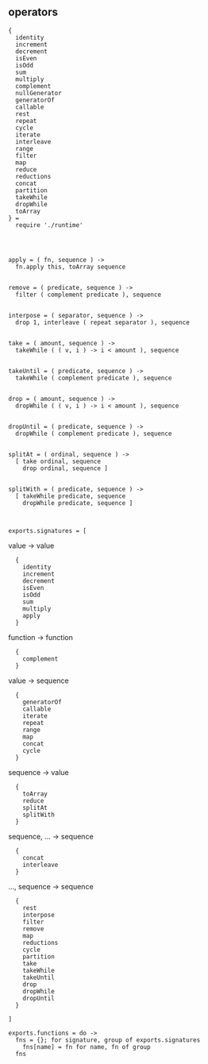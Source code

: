## operators

    {
      identity
      increment
      decrement
      isEven
      isOdd
      sum
      multiply
      complement
      nullGenerator
      generatorOf
      callable
      rest
      repeat
      cycle
      iterate
      interleave
      range
      filter
      map
      reduce
      reductions
      concat
      partition
      takeWhile
      dropWhile
      toArray
    } =
      require './runtime'




    apply = ( fn, sequence ) ->
      fn.apply this, toArray sequence


    remove = ( predicate, sequence ) ->
      filter ( complement predicate ), sequence


    interpose = ( separator, sequence ) ->
      drop 1, interleave ( repeat separator ), sequence


    take = ( amount, sequence ) ->
      takeWhile ( ( v, i ) -> i < amount ), sequence


    takeUntil = ( predicate, sequence ) ->
      takeWhile ( complement predicate ), sequence


    drop = ( amount, sequence ) ->
      dropWhile ( ( v, i ) -> i < amount ), sequence


    dropUntil = ( predicate, sequence ) ->
      dropWhile ( complement predicate ), sequence


    splitAt = ( ordinal, sequence ) ->
      [ take ordinal, sequence
        drop ordinal, sequence ]


    splitWith = ( predicate, sequence ) ->
      [ takeWhile predicate, sequence
        dropWhile predicate, sequence ]



    exports.signatures = [

value -> value

      {
        identity
        increment
        decrement
        isEven
        isOdd
        sum
        multiply
        apply
      }

function -> function

      {
        complement
      }

value -> sequence

      {
        generatorOf
        callable
        iterate
        repeat
        range
        map
        concat
        cycle
      }

sequence -> value

      {
        toArray
        reduce
        splitAt
        splitWith
      }

sequence, ... -> sequence

      {
        concat
        interleave
      }

..., sequence -> sequence

      {
        rest
        interpose
        filter
        remove
        map
        reductions
        cycle
        partition
        take
        takeWhile
        takeUntil
        drop
        dropWhile
        dropUntil
      }

    ]

    exports.functions = do ->
      fns = {}; for signature, group of exports.signatures
        fns[name] = fn for name, fn of group
      fns
